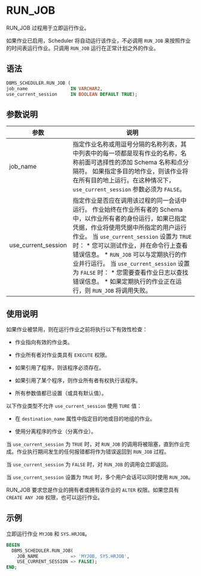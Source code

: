 RUN_JOB 
============================

RUN_JOB 过程用于立即运行作业。

如果作业已启用，Scheduler 将自动运行该作业，不必调用 `RUN_JOB` 来按照作业的时间表运行作业。只调用 `RUN_JOB` 运行在正常计划之外的作业。

语法 
-----------------------

```sql
DBMS_SCHEDULER.RUN_JOB (
job_name                IN VARCHAR2,
use_current_session     IN BOOLEAN DEFAULT TRUE);
```



参数说明 
-------------------------



|         参数          |                                                                                                                                                                                                                                                             说明                                                                                                                                                                                                                                                              |
|---------------------|-----------------------------------------------------------------------------------------------------------------------------------------------------------------------------------------------------------------------------------------------------------------------------------------------------------------------------------------------------------------------------------------------------------------------------------------------------------------------------------------------------------------------------|
| job_name            | 指定作业名称或用逗号分隔的名称列表，其中列表中的每一项都是现有作业的名称，名称前面可选择性的添加 Schema 名称和点分隔符。 如果指定多目的地作业，则该作业将在所有目的地上运行。在这种情况下，`use_current_session` 参数必须为 `FALSE`。                                                                                                                                                                                                                                                                                                                                                                      |
| use_current_session | 指定作业是否应在调用该过程的同一会话中运行。 作业始终在作业所有者的 Schema 中，以作业所有者的身份运行，如果已指定凭据，作业将使用凭据中所指定的用户运行作业。 当 `use_current_session` 设置为 `TRUE` 时： * 您可以测试作业，并在命令行上查看错误信息。   * `RUN_JOB` 可以与定期执行的作业并行运行。    当 `use_current_session` 设置为 `FALSE` 时： * 您需要查看作业日志以查找错误信息。   * 如果定期执行的作业正在运行，则 `RUN_JOB` 将调用失败。    |



使用说明 
-------------------------

如果作业被禁用，则在运行作业之前将执行以下有效性检查：

* 作业指向有效的作业类。

  

* 作业所有者对作业类具有 `EXECUTE` 权限。

  

* 如果引用了程序，则该程序必须存在。

  

* 如果引用了某个程序，则作业所有者有权执行该程序。

  

* 所有参数值都已设置（或具有默认值）。

  




以下作业类型不允许 `use_current_session` 使用 `TURE` 值：

* 在 `destination_name` 属性中指定目的地或目的地组的作业。

  

* 使用分离程序的作业（分离作业）。

  




当 `use_current_session` 为 `TRUE` 时，对 `RUN_JOB` 的调用将被阻塞，直到作业完成。作业执行期间发生的任何报错都将作为错误返回到 `RUN_JOB` 过程。

当 `use_current_session` 为 `FALSE` 时，对 `RUN_JOB` 的调用会立即返回。

当 `use_current_session` 设置为 `TRUE` 时，多个用户会话可以同时使用 `RUN_JOB`。

RUN_JOB 要求您是作业的拥有者或拥有该作业的 `ALTER` 权限。如果您具有 `CREATE ANY JOB` 权限，也可以运行作业。

示例 
-----------------------

立即运行作业 `MYJOB` 和 `SYS.HRJOB`。

```sql
BEGIN
  DBMS_SCHEDULER.RUN_JOB(
    JOB_NAME            => 'MYJOB, SYS.HRJOB',
    USE_CURRENT_SESSION => FALSE);
END;
```



